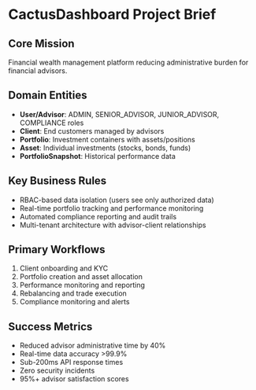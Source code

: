 # CactusDashboard Project Brief

## Core Mission
Financial wealth management platform reducing administrative burden for financial advisors.

## Domain Entities
- **User/Advisor**: ADMIN, SENIOR_ADVISOR, JUNIOR_ADVISOR, COMPLIANCE roles
- **Client**: End customers managed by advisors  
- **Portfolio**: Investment containers with assets/positions
- **Asset**: Individual investments (stocks, bonds, funds)
- **PortfolioSnapshot**: Historical performance data

## Key Business Rules
- RBAC-based data isolation (users see only authorized data)
- Real-time portfolio tracking and performance monitoring
- Automated compliance reporting and audit trails
- Multi-tenant architecture with advisor-client relationships

## Primary Workflows
1. Client onboarding and KYC
2. Portfolio creation and asset allocation
3. Performance monitoring and reporting
4. Rebalancing and trade execution
5. Compliance monitoring and alerts

## Success Metrics
- Reduced advisor administrative time by 40%
- Real-time data accuracy >99.9%
- Sub-200ms API response times
- Zero security incidents
- 95%+ advisor satisfaction scores 